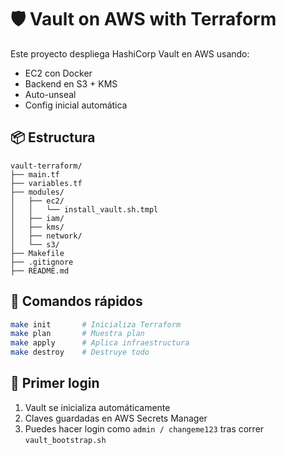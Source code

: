 
# 🛡️ Vault on AWS with Terraform

Este proyecto despliega HashiCorp Vault en AWS usando:
- EC2 con Docker
- Backend en S3 + KMS
- Auto-unseal
- Config inicial automática

## 📦 Estructura

```
vault-terraform/
├── main.tf
├── variables.tf
├── modules/
│   ├── ec2/
│   │   └── install_vault.sh.tmpl
│   ├── iam/
│   ├── kms/
│   ├── network/
│   └── s3/
├── Makefile
├── .gitignore
├── README.md
```

## 🚀 Comandos rápidos

```bash
make init       # Inicializa Terraform
make plan       # Muestra plan
make apply      # Aplica infraestructura
make destroy    # Destruye todo
```

## 🧪 Primer login

1. Vault se inicializa automáticamente
2. Claves guardadas en AWS Secrets Manager
3. Puedes hacer login como `admin / changeme123` tras correr `vault_bootstrap.sh`
